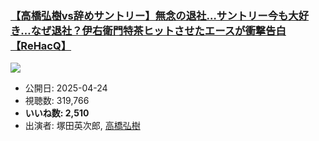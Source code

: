 ### [【高橋弘樹vs辞めサントリー】無念の退社…サントリー今も大好き…なぜ退社？伊右衛門特茶ヒットさせたエースが衝撃告白【ReHacQ】](https://www.youtube.com/watch?v=9qS-LRhHbh4)
[![](https://img.youtube.com/vi/9qS-LRhHbh4/sddefault.jpg)](https://www.youtube.com/watch?v=9qS-LRhHbh4)
-   公開日: 2025-04-24
-   視聴数: 319,766
-   **いいね数: 2,510**
-   出演者: 塚田英次郎, [高橋弘樹](/rehacq_fan/people/高橋弘樹 "wikilink")
